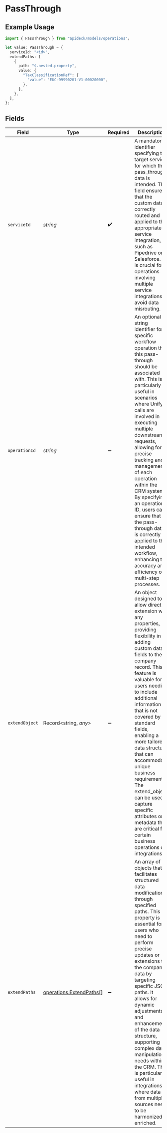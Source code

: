# PassThrough

## Example Usage

```typescript
import { PassThrough } from "apideck/models/operations";

let value: PassThrough = {
  serviceId: "<id>",
  extendPaths: [
    {
      path: "$.nested.property",
      value: {
        "TaxClassificationRef": {
          "value": "EUC-99990201-V1-00020000",
        },
      },
    },
  ],
};
```

## Fields

| Field                                                                                                                                                                                                                                                                                                                                                                                                                                                                                                               | Type                                                                                                                                                                                                                                                                                                                                                                                                                                                                                                                | Required                                                                                                                                                                                                                                                                                                                                                                                                                                                                                                            | Description                                                                                                                                                                                                                                                                                                                                                                                                                                                                                                         |
| ------------------------------------------------------------------------------------------------------------------------------------------------------------------------------------------------------------------------------------------------------------------------------------------------------------------------------------------------------------------------------------------------------------------------------------------------------------------------------------------------------------------- | ------------------------------------------------------------------------------------------------------------------------------------------------------------------------------------------------------------------------------------------------------------------------------------------------------------------------------------------------------------------------------------------------------------------------------------------------------------------------------------------------------------------- | ------------------------------------------------------------------------------------------------------------------------------------------------------------------------------------------------------------------------------------------------------------------------------------------------------------------------------------------------------------------------------------------------------------------------------------------------------------------------------------------------------------------- | ------------------------------------------------------------------------------------------------------------------------------------------------------------------------------------------------------------------------------------------------------------------------------------------------------------------------------------------------------------------------------------------------------------------------------------------------------------------------------------------------------------------- |
| `serviceId`                                                                                                                                                                                                                                                                                                                                                                                                                                                                                                         | *string*                                                                                                                                                                                                                                                                                                                                                                                                                                                                                                            | :heavy_check_mark:                                                                                                                                                                                                                                                                                                                                                                                                                                                                                                  | A mandatory identifier specifying the target service for which the pass_through data is intended. This field ensures that the custom data is correctly routed and applied to the appropriate service integration, such as Pipedrive or Salesforce. It is crucial for operations involving multiple service integrations to avoid data misrouting.                                                                                                                                                                   |
| `operationId`                                                                                                                                                                                                                                                                                                                                                                                                                                                                                                       | *string*                                                                                                                                                                                                                                                                                                                                                                                                                                                                                                            | :heavy_minus_sign:                                                                                                                                                                                                                                                                                                                                                                                                                                                                                                  | An optional string identifier for a specific workflow operation that this pass-through should be associated with. This is particularly useful in scenarios where Unify calls are involved in executing multiple downstream requests, allowing for precise tracking and management of each operation within the CRM system. By specifying an operation ID, users can ensure that the pass-through data is correctly applied to the intended workflow, enhancing the accuracy and efficiency of multi-step processes. |
| `extendObject`                                                                                                                                                                                                                                                                                                                                                                                                                                                                                                      | Record<string, *any*>                                                                                                                                                                                                                                                                                                                                                                                                                                                                                               | :heavy_minus_sign:                                                                                                                                                                                                                                                                                                                                                                                                                                                                                                  | An object designed to allow direct extension with any properties, providing flexibility in adding custom data fields to the company record. This feature is valuable for users needing to include additional information that is not covered by standard fields, enabling a more tailored data structure that can accommodate unique business requirements. The extend_object can be used to capture specific attributes or metadata that are critical for certain business operations or integrations.             |
| `extendPaths`                                                                                                                                                                                                                                                                                                                                                                                                                                                                                                       | [operations.ExtendPaths](../../models/operations/extendpaths.md)[]                                                                                                                                                                                                                                                                                                                                                                                                                                                  | :heavy_minus_sign:                                                                                                                                                                                                                                                                                                                                                                                                                                                                                                  | An array of objects that facilitates structured data modifications through specified paths. This property is essential for users who need to perform precise updates or extensions to the company data by targeting specific JSON paths. It allows for dynamic adjustments and enhancements of the data structure, supporting complex data manipulation needs within the CRM. This is particularly useful in integrations where data from multiple sources needs to be harmonized or enriched.                      |